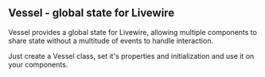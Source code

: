 ## Vessel - global state for Livewire

Vessel provides a global state for Livewire, allowing multiple components to share state without a multitude of events to handle interaction.

Just create a Vessel class, set it's properties and initialization and use it on your components.
